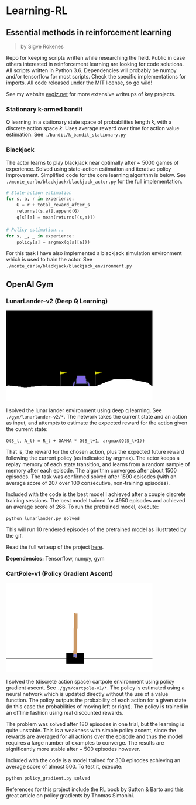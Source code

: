 # Learning-RL

## Essential methods in reinforcement learning

> by Sigve Rokenes

Repo for keeping scripts written while researching the field. Public in case others interested in reinforcement learning are looking for code solutions. All scripts written in Python 3.6. Dependencies will probably be numpy and/or tensorflow for most scripts. Check the specific implementations for imports. All code released under the MIT license, so go wild!

See my website [evgiz.net](http://evgiz.net) for more extensive writeups of key projects. 

### Stationary k-armed bandit
Q learning in a stationary state space of probabilities length *k*, with a discrete action space *k*. Uses average reward over time for action value estimation. See `./bandit/k_bandit_stationary.py`


### Blackjack

The actor learns to play blackjack near optimally after ~ 5000 games of experience. Solved using state-action estimation and iterative policy improvement. Simplified code for the core learning algorithm is below. See `./monte_carlo/blackjack/blackjack_actor.py` for the full implementation.

```python
# State-action estimation
for s, a, r in experience:
	G = r + total_reward_after_s
	returns[(s,a)].append(G)
	q[s][a] = mean(returns[(s,a)])

# Policy estimation...
for s, _, _ in experience:
	policy[s] = argmax(q[s][a]))
```

For this task I have also implemented a blackjack simulation environment which is used to train the actor. See `./monte_carlo/blackjack/blackjack_environment.py`

## OpenAI Gym

### LunarLander-v2 (Deep Q Learning)

<img src="gym/lunarlander-v2/lunarlander.gif" width=400>

I solved the lunar lander environment using deep q learning. See `./gym/lunarlander-v2/*`. The network takes the current state and an action as input, and attempts to estimate the expected reward for the action given the current state:

`Q(S_t, A_t) = R_t + GAMMA * Q(S_t+1, argmax(Q(S_t+1))`

That is, the reward for the chosen action, plus the expected future reward following the current policy (as indicated by argmax). The actor keeps a replay memory of each state transition, and learns from a random sample of memory after each episode. The algorithm converges after about 1500 episodes. The task was confirmed solved after 1590 episodes (with an average score of 207 over 100 consecutive, non-training episodes).

Included with the code is the best model I achieved after a couple discrete training sessions. The best model trained for  4950 episodes and achieved an average score of 266. To run the pretrained model, execute:

`python lunarlander.py solved`

This will run 10 rendered episodes of the pretrained model as illustrated by the gif.

Read the full writeup of the project [here](http://evgiz.net/article/2019/02/02/).

**Dependencies:** Tensorflow, numpy, gym

### CartPole-v1 (Policy Gradient Ascent)

<img src="gym/cartpole-v1/cartpole.gif" width=400>

I solved the (discrete action space) cartpole environment using policy gradient ascent. See `./gym/cartpole-v1/*`.
The policy is estimated using a neural network which is updated directly without the use of a value function. The policy outputs the probability of each action for a given state (in this case the probabilities of moving left or right). The policy is trained in an offline fashion using real discounted rewards.

The problem was solved after 180 episodes in one trial, but the learning is quite unstable. This is a weakness with simple policy ascent, since the rewards are averaged for all actions over the episode and thus the model requires a large number of examples to converge. The results are significantly more stable after ~ 500 episodes however.

Included with the code is a model trained for 300 episodes achieving an average score of almost 500. To test it, execute:

`python policy_gradient.py solved`

References for this project include the RL book by Sutton & Barto and [this](https://medium.freecodecamp.org/an-introduction-to-policy-gradients-with-cartpole-and-doom-495b5ef2207f) great article on policy gradients by Thomas Simonini.








